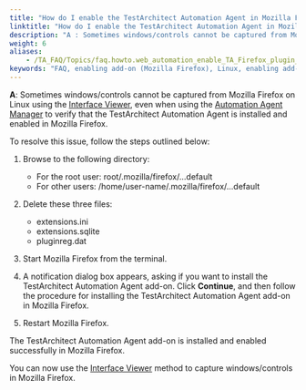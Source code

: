 ```yaml
--- 
title: "How do I enable the TestArchitect Automation Agent in Mozilla Firefox on Linux?"
linktitle: "How do I enable the TestArchitect Automation Agent in Mozilla Firefox on Linux?"
description: "A : Sometimes windows/controls cannot be captured from Mozilla Firefox on Linux using the Interface Viewer , even when using the Automation Agent Manager to verify that the TestArchitect Automation ..."
weight: 6
aliases: 
    - /TA_FAQ/Topics/faq.howto.web_automation_enable_TA_Firefox_plugin_Linux.html
keywords: "FAQ, enabling add-on (Mozilla Firefox), Linux, enabling add-on (Mozilla Firefox), add-on (Mozilla Firefox), enabling, activating add-on (Mozilla Firefox)"
---
```


**A**: Sometimes windows/controls cannot be captured from Mozilla Firefox on Linux using the [Interface Viewer](/TA_Help/Topics/Interface_def_Viewer.html), even when using the [Automation Agent Manager](/TA_Help/Topics/Test_exec_automation_agent_manager.html) to verify that the TestArchitect Automation Agent is installed and enabled in Mozilla Firefox.

To resolve this issue, follow the steps outlined below:

1.  Browse to the following directory:

    -   For the root user: root/.mozilla/firefox/...default
    -   For other users: /home/user-name/.mozilla/firefox/...default
2.  Delete these three files:

    -   extensions.ini
    -   extensions.sqlite
    -   pluginreg.dat
3.  Start Mozilla Firefox from the terminal.

4.  A notification dialog box appears, asking if you want to install the TestArchitect Automation Agent add-on. Click **Continue**, and then follow the procedure for installing the TestArchitect Automation Agent add-on in Mozilla Firefox.

5.  Restart Mozilla Firefox.


The TestArchitect Automation Agent add-on is installed and enabled successfully in Mozilla Firefox.

You can now use the [Interface Viewer](/TA_Help/Topics/Interface_def_Viewer.html) method to capture windows/controls in Mozilla Firefox.


